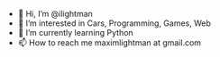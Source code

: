 - 👋 Hi, I’m @ilightman
- 👀 I’m interested in Cars, Programming, Games, Web
- 🌱 I’m currently learning Python
- 📫 How to reach me maximlightman at gmail.com

<!---
ilightman/ilightman is a ✨ special ✨ repository because its `README.md` (this file) appears on your GitHub profile.
You can click the Preview link to take a look at your changes.
--->
